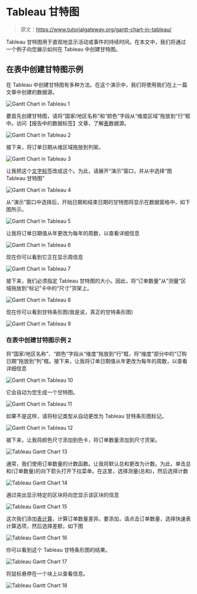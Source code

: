# Tableau 甘特图

> 原文：<https://www.tutorialgateway.org/gantt-chart-in-tableau/>

Tableau 甘特图用于直观地显示活动或事件的持续时间。在本文中，我们将通过一个例子向您展示如何在 Tableau 中创建甘特图。

## 在表中创建甘特图示例

在 Tableau 中创建甘特图有多种方法。在这个演示中，我们将使用我们在上一篇文章中创建的数据源。

![Gantt Chart in Tableau 1](img/833d1937c0b624a39909832a88aa6472.png)

要首先创建甘特图，请将“国家/地区名称”和“颜色”字段从“维度区域”拖放到“行”框中。访问【报告中的数据标签】文章，了解[表](https://www.tutorialgateway.org/tableau/)数据源。

![Gantt Chart in Tableau 2](img/2505bc5b7b1993cada3398ea18ace052.png)

接下来，将订单日期从维区域拖放到列架。

![Gantt Chart in Tableau 3](img/5a885dd6cd0e6e84d2934dc6edfcd17f.png)

让我把这个[文字标签](https://www.tutorialgateway.org/tableau-text-label/)改成这个。为此，请展开“演示”窗口，并从中选择“图 Tableau 甘特图”

![Gantt Chart in Tableau 4](img/ce63bd054643006b6201c85a44b2341e.png)

从“演示”窗口中选择后，开始日期和结束日期的甘特图将显示在数据窗格中，如下图所示。

![Gantt Chart in Tableau 5](img/6dc60fcdf8b6b48e4b1457f74fdaeb67.png)

让我将订单日期值从年更改为每年的周数，以查看详细信息

![Gantt Chart in Tableau 6](img/ac084c3e1b6b30598aa7224979b54be3.png)

现在你可以看到它正在显示周信息

![Gantt Chart in Tableau 7](img/86767d0981adad19ea28a88ba405fc97.png)

接下来，我们必须指定 Tableau 甘特图的大小。因此，将“订单数量”从“测量”区域拖放到“标记”卡中的“尺寸”货架上。

![Gantt Chart in Tableau 8](img/18c49cbed9025585c44519d3f149a8c3.png)

现在你可以看到甘特条形图(我是说，真正的甘特条形图)

![Gantt Chart in Tableau 9](img/411cd7455180fd4609087f7ea6dbca14.png)

### 在表中创建甘特图示例 2

将“国家/地区名称”、“颜色”字段从“维度”拖放到“行”框，将“维度”部分中的“订购日期”拖放到“列”框。接下来，让我将订单日期值从年更改为每年的周数，以查看详细信息

![Gantt Chart in Tableau 10](img/6b1d2bfbcb9da3d66bc85bb13f4e5e53.png)

它会自动为您生成一个甘特图。

![Gantt Chart in Tableau 11](img/534e73586b2dd8c2c8bf83131c9c57a1.png)

如果不是这样，请将标记类型从自动更改为 Tableau 甘特条形图标记。

![Gantt Chart in Tableau 12](img/509d167b9836558982ae76756831099d.png)

接下来，让我将颜色尺寸添加到色卡，将订单数量添加到尺寸货架。

![Tableau Gantt Chart 13](img/e05b95eda05383868993555a67cf242d.png)

通常，我们使用订单数量的计数函数。让我将默认总和更改为计数。为此，单击总和(订单数量)的向下箭头打开下拉菜单。在这里，选择测量(总和)，然后选择计数

![Tableau Gantt Chart 14](img/f55683523baa16e9ef68e7fe1e6cef51.png)

通过突出显示特定的区块将向您显示该区块的信息

![Tableau Gantt Chart 15](img/bc877c1a7a37268b33edaf2ae2a96099.png)

这次我们添加[表计算](https://www.tutorialgateway.org/tableau-table-calculations/)，计算订单数量差异。要添加，请点击订单数量，选择快速表计算选项，然后选择差额，如下图

![Tableau Gantt Chart 16](img/aa8d475a06e0ae32be6b26a4e6f60c78.png)

你可以看到这个 Tableau 甘特条形图的结果。

![Tableau Gantt Chart 17](img/86610bb08110eaf4d9bac809a86c98dc.png)

将鼠标悬停在一个块上以查看信息。

![Tableau Gantt Chart 18](img/ea23b85ec7d0a6411ecd8c65333d9034.png)